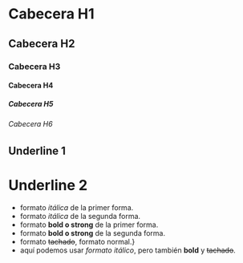 # Cabecera H1
## Cabecera H2
### Cabecera H3
#### Cabecera H4
##### Cabecera H5
###### Cabecera H6

Underline 1
-----------

Underline 2
===========

- formato *itálica* de la primer forma.
- formato _itálica_ de la segunda forma.
- formato **bold o strong** de la primer forma.
- formato __bold o strong__ de la segunda forma.
- formato ~~tachado~~, formato normal.}
- aquí podemos usar *formato itálico*, pero también **bold** y ~~tachado~~.